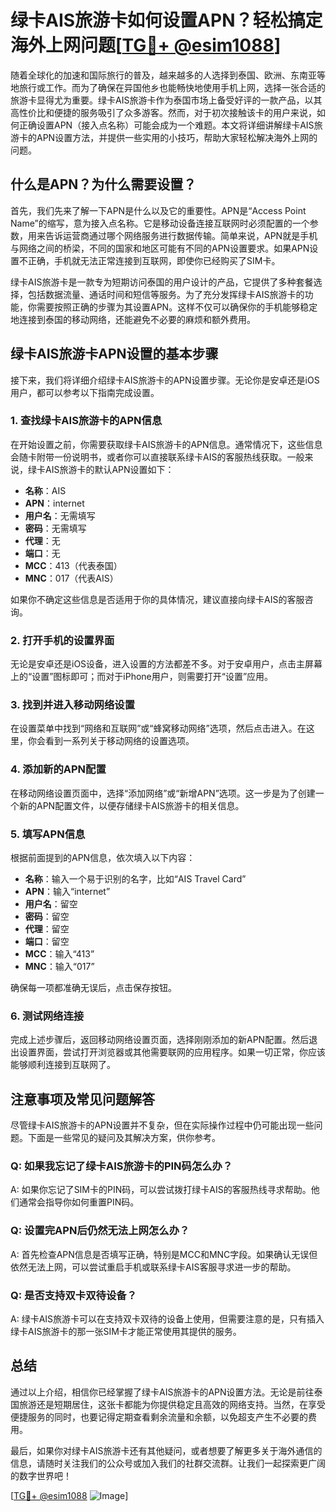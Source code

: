 # 绿卡AIS旅游卡如何设置APN？轻松搞定海外上网问题[[TG💪+ @esim1088](https://t.me/s/esim1088)]

随着全球化的加速和国际旅行的普及，越来越多的人选择到泰国、欧洲、东南亚等地旅行或工作。而为了确保在异国他乡也能畅快地使用手机上网，选择一张合适的旅游卡显得尤为重要。绿卡AIS旅游卡作为泰国市场上备受好评的一款产品，以其高性价比和便捷的服务吸引了众多游客。然而，对于初次接触该卡的用户来说，如何正确设置APN（接入点名称）可能会成为一个难题。本文将详细讲解绿卡AIS旅游卡的APN设置方法，并提供一些实用的小技巧，帮助大家轻松解决海外上网的问题。

## 什么是APN？为什么需要设置？

首先，我们先来了解一下APN是什么以及它的重要性。APN是“Access Point Name”的缩写，意为接入点名称。它是移动设备连接互联网时必须配置的一个参数，用来告诉运营商通过哪个网络服务进行数据传输。简单来说，APN就是手机与网络之间的桥梁，不同的国家和地区可能有不同的APN设置要求。如果APN设置不正确，手机就无法正常连接到互联网，即使你已经购买了SIM卡。

绿卡AIS旅游卡是一款专为短期访问泰国的用户设计的产品，它提供了多种套餐选择，包括数据流量、通话时间和短信等服务。为了充分发挥绿卡AIS旅游卡的功能，你需要按照正确的步骤为其设置APN。这样不仅可以确保你的手机能够稳定地连接到泰国的移动网络，还能避免不必要的麻烦和额外费用。

## 绿卡AIS旅游卡APN设置的基本步骤

接下来，我们将详细介绍绿卡AIS旅游卡的APN设置步骤。无论你是安卓还是iOS用户，都可以参考以下指南完成设置。

### 1. 查找绿卡AIS旅游卡的APN信息

在开始设置之前，你需要获取绿卡AIS旅游卡的APN信息。通常情况下，这些信息会随卡附带一份说明书，或者你可以直接联系绿卡AIS的客服热线获取。一般来说，绿卡AIS旅游卡的默认APN设置如下：

- **名称**：AIS
- **APN**：internet
- **用户名**：无需填写
- **密码**：无需填写
- **代理**：无
- **端口**：无
- **MCC**：413（代表泰国）
- **MNC**：017（代表AIS）

如果你不确定这些信息是否适用于你的具体情况，建议直接向绿卡AIS的客服咨询。

### 2. 打开手机的设置界面

无论是安卓还是iOS设备，进入设置的方法都差不多。对于安卓用户，点击主屏幕上的“设置”图标即可；而对于iPhone用户，则需要打开“设置”应用。

### 3. 找到并进入移动网络设置

在设置菜单中找到“网络和互联网”或“蜂窝移动网络”选项，然后点击进入。在这里，你会看到一系列关于移动网络的设置选项。

### 4. 添加新的APN配置

在移动网络设置页面中，选择“添加网络”或“新增APN”选项。这一步是为了创建一个新的APN配置文件，以便存储绿卡AIS旅游卡的相关信息。

### 5. 填写APN信息

根据前面提到的APN信息，依次填入以下内容：

- **名称**：输入一个易于识别的名字，比如“AIS Travel Card”
- **APN**：输入“internet”
- **用户名**：留空
- **密码**：留空
- **代理**：留空
- **端口**：留空
- **MCC**：输入“413”
- **MNC**：输入“017”

确保每一项都准确无误后，点击保存按钮。

### 6. 测试网络连接

完成上述步骤后，返回移动网络设置页面，选择刚刚添加的新APN配置。然后退出设置界面，尝试打开浏览器或其他需要联网的应用程序。如果一切正常，你应该能够顺利连接到互联网了。

## 注意事项及常见问题解答

尽管绿卡AIS旅游卡的APN设置并不复杂，但在实际操作过程中仍可能出现一些问题。下面是一些常见的疑问及其解决方案，供你参考。

### Q: 如果我忘记了绿卡AIS旅游卡的PIN码怎么办？
A: 如果你忘记了SIM卡的PIN码，可以尝试拨打绿卡AIS的客服热线寻求帮助。他们通常会指导你如何重置PIN码。

### Q: 设置完APN后仍然无法上网怎么办？
A: 首先检查APN信息是否填写正确，特别是MCC和MNC字段。如果确认无误但依然无法上网，可以尝试重启手机或联系绿卡AIS客服寻求进一步的帮助。

### Q: 是否支持双卡双待设备？
A: 绿卡AIS旅游卡可以在支持双卡双待的设备上使用，但需要注意的是，只有插入绿卡AIS旅游卡的那一张SIM卡才能正常使用其提供的服务。

## 总结

通过以上介绍，相信你已经掌握了绿卡AIS旅游卡的APN设置方法。无论是前往泰国旅游还是短期居住，这张卡都能为你提供稳定且高效的网络支持。当然，在享受便捷服务的同时，也要记得定期查看剩余流量和余额，以免超支产生不必要的费用。

最后，如果你对绿卡AIS旅游卡还有其他疑问，或者想要了解更多关于海外通信的信息，请随时关注我们的公众号或加入我们的社群交流群。让我们一起探索更广阔的数字世界吧！

[[TG💪+ @esim1088](https://t.me/s/esim1088) ![Image](https://i.postimg.cc/4NQfJmqS/Snipaste-2025-05-13-00-14-12.png)]